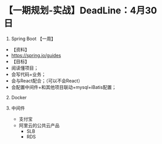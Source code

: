 # 【一期规划-实战】DeadLine：4月30日

1. Spring Boot 【一周】
  - 【资料】
  - https://spring.io/guides
  - 【目标】
  - 阅读懂项目；
  - 会写代码+业务；
  - 会与React配合；（可以不会React）
  - 会配置中间件+和其他项目联动+mysql+iBatis配置；

2. Docker

3. 中间件
	- 支付宝
	- 阿里云的公共云产品
		- SLB
		- RDS

